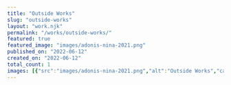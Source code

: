 ```yaml
---
title: "Outside Works"
slug: "outside-works"
layout: "work.njk"
permalink: "/works/outside-works/"
featured: true
featured_image: "images/adonis-nina-2021.png"
published_on: "2022-06-12"
created_on: "2022-06-12"
total_count: 1
images: [{"src":"images/adonis-nina-2021.png","alt":"Outside Works","caption":null,"order":1}]
---
```


